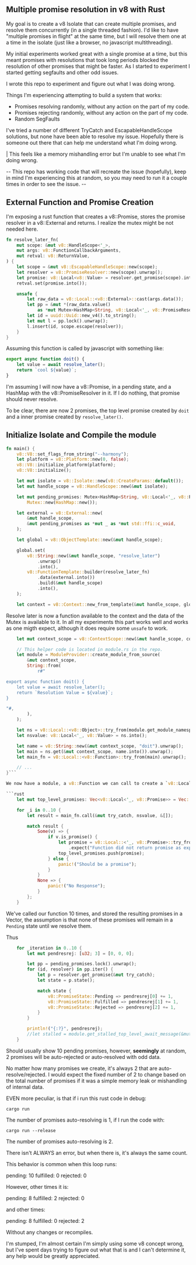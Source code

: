 ## Multiple promise resolution in v8 with Rust

My goal is to create a v8 Isolate that can create multiple promises, and resolve them concurrently (in a single threaded fashion). I'd like to have "multiple promises in flight" at the same time, but I will resolve them one at a time in the isolate (just like a browser, no javascript multithreading).

My initial experiments worked great with a single promise at a time, but this meant promises with resolutions that took long periods blocked the resolution of other promises that might be faster. As I started to experiment I started getting segfaults and other odd issues.

I wrote this repo to experiment and figure out what I was doing wrong.

Things I'm experiencing attempting to build a system that works:
 - Promises resolving randomly, without any action on the part of my code.
 - Promises rejecting randomly, without any action on the part of my code.
 - Random SegFaults
 
I've tried a number of different TryCatch and EscapableHandleScope solutions, but none have been able to resolve my issue. Hopefully there is someone out there that can help me understand what I'm doing wrong.

| This feels like a memory mishandling error but I'm unable to see what I'm doing wrong.

-- This repo has working code that will recreate the issue (hopefully), keep in mind I'm experiencing this at random, so you may need to run it a couple times in order to see the issue. --

## External Function and Promise Creation

I'm exposing a rust function that creates a v8::Promise, stores the promise resolver in a v8::External and returns. I realize the mutex might be not needed here.

```rust
fn resolve_later_fn(
    mut scope: &mut v8::HandleScope<'_>,
    mut args: v8::FunctionCallbackArguments,
    mut retval: v8::ReturnValue,
) {
    let scope = &mut v8::EscapableHandleScope::new(scope);
    let resolver = v8::PromiseResolver::new(scope).unwrap();
    let promise: v8::Local<v8::Value> = resolver.get_promise(scope).into();
    retval.set(promise.into());

    unsafe {
        let raw_data = v8::Local::<v8::External>::cast(args.data());
        let pp = &mut *(raw_data.value()
            as *mut Mutex<HashMap<String, v8::Local<'_, v8::PromiseResolver>>>);
        let id = uuid::Uuid::new_v4().to_string();
        let mut l = pp.lock().unwrap();
        l.insert(id, scope.escape(resolver));
    }
}
```

Assuming this function is called by javascript with something like:

```javascript
export async function doit() {
    let value = await resolve_later();
    return `cool ${value}`;
}
```

I'm assuming I will now have a v8::Promise, in a pending state, and a HashMap with the v8::PromiseResolver in it. If I do nothing, that promise should never resolve.

To be clear, there are now 2 promises, the top level promise created by `doit` and a inner promise created by `resolve_later()`.

## Initialize Isolate and Compile the module

```rust
fn main() {
    v8::V8::set_flags_from_string("--harmony");
    let platform = v8::Platform::new(0, false);
    v8::V8::initialize_platform(platform);
    v8::V8::initialize();

    let mut isolate = v8::Isolate::new(v8::CreateParams::default());
    let mut handle_scope = v8::HandleScope::new(&mut isolate);

    let mut pending_promises: Mutex<HashMap<String, v8::Local<'_, v8::PromiseResolver>>> =
        Mutex::new(HashMap::new());

    let external = v8::External::new(
        &mut handle_scope,
        &mut pending_promises as *mut _ as *mut std::ffi::c_void,
    );

    let global = v8::ObjectTemplate::new(&mut handle_scope);

    global.set(
        v8::String::new(&mut handle_scope, "resolve_later")
            .unwrap()
            .into(),
        v8::FunctionTemplate::builder(resolve_later_fn)
            .data(external.into())
            .build(&mut handle_scope)
            .into(),
    );

    let context = v8::Context::new_from_template(&mut handle_scope, global);
```

Resolve later is now a function available to the context and the data of the Mutex<HashMap> is available to it. In all my experiments this part works well and works as one migth expect, although it does require some `unsafe` to work.

```rust
    let mut context_scope = v8::ContextScope::new(&mut handle_scope, context);

    // This helper code is located in module.rs in the repo.
    let module = ModuleProvider::create_module_from_source(
        &mut context_scope,
        String::from(
            r#"

export async function doit() {
    let value = await resolve_later();
    return `Resolution Value = ${value}`;
}

"#,
        ),
    );

    let ns = v8::Local::<v8::Object>::try_from(module.get_module_namespace()).unwrap();
    let nsvalue: v8::Local<'_, v8::Value> = ns.into();

    let name = v8::String::new(&mut context_scope, "doit").unwrap();
    let main = ns.get(&mut context_scope, name.into()).unwrap();
    let main_fn = v8::Local::<v8::Function>::try_from(main).unwrap();

    // ...
}```

We now have a module, a v8::Function we can call to create a `v8::Local<v8::Promise>`.

```rust
    let mut top_level_promises: Vec<v8::Local<'_, v8::Promise>> = Vec::new();

    for _i in 0..10 {
        let result = main_fn.call(&mut try_catch, nsvalue, &[]);

        match result {
            Some(v) => {
                if v.is_promise() {
                    let promise = v8::Local::<'_, v8::Promise>::try_from(v)
                        .expect("Function did not return promise as expected.");
                    top_level_promises.push(promise);
                } else {
                    panic!("Should be a promise");
                }
            }
            None => {
                panic!("No Response");
            }
        };
    }
```

We've called our function 10 times, and stored the resulting promises in a Vector, the assumption is that none of these promises will remain in a `Pending` state until we resolve them.

Thus

```rust
    for _iteration in 0..10 {
        let mut pendresrej: [u32; 3] = [0, 0, 0];

        let pp = pending_promises.lock().unwrap();
        for (id, resolver) in pp.iter() {
            let p = resolver.get_promise(&mut try_catch);
            let state = p.state();

            match state {
                v8::PromiseState::Pending => pendresrej[0] += 1,
                v8::PromiseState::Fulfilled => pendresrej[1] += 1,
                v8::PromiseState::Rejected => pendresrej[2] += 1,
            }
        }

        println!("{:?}", pendresrej);
        //let stalled = module.get_stalled_top_level_await_message(&mut try_catch);
    }
```

Should usually show 10 pending promises, however, __seemingly__ at random, 2 promises will be auto-rejected or auto-resolved with odd data.

No matter how many promises we create, it's always 2 that are auto-resolve/rejected. I would expect the fixed number of 2 to change based on the total number of promises if it was a simple memory leak or mishandling of internal data.

EVEN more peculiar, is that if i run this rust code in debug:

`cargo run`

The number of promises auto-resolving is 1, if I run the code with:

`cargo run --release`

The number of promises auto-resolving is 2.

There isn't ALWAYS an error, but when there is, it's always the same count.

This behavior is common when this loop runs:

pending: 10
fulfilled: 0
rejected: 0

However, other times it is:

pending: 8
fulfilled: 2
rejected: 0

and other times:

pending: 8
fulfilled: 0
rejected: 2

Without any changes or recompiles.

I'm stumped, I'm almost certain I'm simply using some v8 concept wrong, but I've spent days trying to figure out what that is and I can't determine it, any help would be greatly appreciated.
